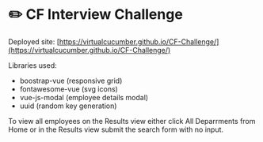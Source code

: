 # :pencil2: CF Interview Challenge

Deployed site: [https://virtualcucumber.github.io/CF-Challenge/](https://virtualcucumber.github.io/CF-Challenge/)

Libraries used:

- boostrap-vue (responsive grid)
- fontawesome-vue (svg icons)
- vue-js-modal (employee details modal)
- uuid (random key generation)

To view all employees on the Results view either click All Deparrments from Home or in the Results view submit the search form with no input.
